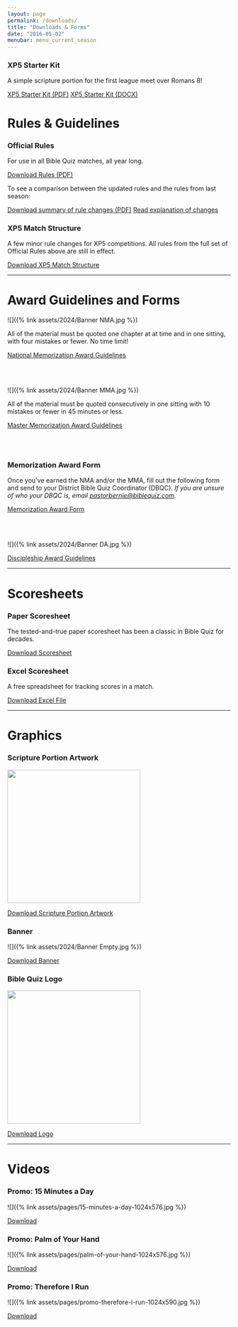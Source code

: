 ```yaml
---
layout: page
permalink: /downloads/
title: "Downloads & Forms"
date: "2016-05-02"
menubar: menu_current_season
---
```


### XP5 Starter Kit
A simple scripture portion for the first league meet over Romans 8!

<a href="{% link assets/2024/XP5-Starter-LM1.pdf %}" class="button is-primary">XP5 Starter Kit (PDF)</a>
<a href="{% link assets/2024/XP5-Starter-LM1.docx %}" class="button is-primary">XP5 Starter Kit (DOCX)</a>

<!-- ### Bible Quiz Cheat Sheet
The fastest way to learn about Bible Quiz and a must-have for new teams at their first match!

<a href="{% link assets/2024/23-24_TBQ-Cheat-Sheet.pdf %}" class="button is-primary">Download Cheat Sheet</a> -->

# Rules & Guidelines

### Official Rules
For use in all Bible Quiz matches, all year long.

<a href="{% link assets/2024/23-24 Bible Quiz Rules.pdf %}" class="button is-primary">Download Rules (PDF)</a>

To see a comparison between the updated rules and the rules from last season:

<a href="{% link assets/2024/23-24 Bible Quiz Rules Summary.pdf %}" class="button is-primary">Download summary of rule changes (PDF)</a> <a href="{% link _posts/2023/2023-07-25-updated-rules.md %}" class="button is-primary">Read explanation of changes</a>


<!-- ### Simplified Rules
Only 10 pages long, these rules are great for getting started in Bible Quiz! All rules from the full set of Official Rules above are still in effect.

<a href="https://youth.ag.org/-/media/Youth/Ministries/BQ-Content/Final-Simplified-Rules.pdf?la=en" class="button is-primary">Download Simplified Rules</a> -->

### XP5 Match Structure
A few minor rule changes for XP5 competitions. All rules from the full set of Official Rules above are still in effect.

<a href="{% link assets/2024/XP5-Match-Structure.pdf %}" class="button is-primary">Download XP5 Match Structure</a>

* * *

# Award Guidelines and Forms

![]({% link assets/2024/Banner NMA.jpg %})

All of the material must be quoted one chapter at at time and in one sitting, with four mistakes or fewer. No time limit!

<a href="{% link assets/2024/NMA-Guidelines.pdf %}" class="button is-primary">National Memorization Award Guidelines</a>

<br /><br />

![]({% link assets/2024/Banner MMA.jpg %})

All of the material must be quoted consecutively in one sitting with 10 mistakes or fewer in 45 minutes or less.

<a href="{% link assets/2024/MMA-Guidelines.pdf %}" class="button is-primary">Master Memorization Award Guidelines</a>

<br /><br />

### Memorization Award Form
Once you've earned the NMA and/or the MMA, fill out the following form and send to your District Bible Quiz Coordinator (DBQC). *If you are unsure of who your DBQC is, email <pastorbernie@biblequiz.com>.*

<a href="{% link assets/2024/Memorization-Award-Form.doc %}" class="button is-primary">Memorization Award Form</a>

<br /><br />

![]({% link assets/2024/Banner DA.jpg %})

<a href="{% link assets/2024/Discipleship-Award-Guidelines.pdf %}" class="button is-primary">Discipleship Award Guidelines</a>


* * *

# Scoresheets
### Paper Scoresheet
The tested-and-true paper scoresheet has been a classic in Bible Quiz for decades.

<a href="{% link assets/2016/free-paper-scoresheet.pdf %}" class="button is-primary">Download Scoresheet</a>

### Excel Scoresheet
A free spreadsheet for tracking scores in a match.

<a href="{% link assets/2016/free-excel-scoresheet-v34.xls %}" class="button is-primary">Download Excel File</a>

* * *

# Graphics

### Scripture Portion Artwork

<img src="{% link assets/2024/23-24_romans-and-james-scripture-portion-cover.jpg %}" width="300">

<a href="{% link assets/2024/23-24_romans-and-james-scripture-portion-cover.jpg %}" class="button is-primary">Download Scripture Portion Artwork</a>

### Banner
![]({% link assets/2024/Banner Empty.jpg %})

<a href="{% link assets/2024/Banner Empty.jpg %}" class="button is-primary">Download Banner</a>

### Bible Quiz Logo
<img src="{% link assets/pages/biblequizlogo-805x1024.jpg %}" width="300">


<a href="{% link assets/pages/biblequizlogo-805x1024.jpg %}" class="button is-primary">Download Logo</a>

* * *

# Videos

### Promo: 15 Minutes a Day
![]({% link assets/pages/15-minutes-a-day-1024x576.jpg %})

<a href="https://drive.google.com/file/d/1HqJsgHlyLT-G-0Ir32BzjMNs4AgjewtC/view?usp=sharing" class="button is-primary">Download</a>

### Promo: Palm of Your Hand
![]({% link assets/pages/palm-of-your-hand-1024x576.jpg %})

<a href="https://drive.google.com/file/d/17Lg2J1CBuL66NuzUrwJCX2vSLZ2LbNDX/view?usp=sharing" class="button is-primary">Download</a>

### Promo: Therefore I Run
![]({% link assets/pages/promo-therefore-i-run-1024x590.jpg %})

<a href="https://drive.google.com/open?id=1uU3XdXI2CAroXMdkgUNeHIbNQM5JbFk8" class="button is-primary">Download</a>